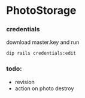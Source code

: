 # PhotoStorage

### credentials

download master.key and run 

```bash
dip rails credentials:edit
``` 


### todo:
* revision
* action on photo destroy
